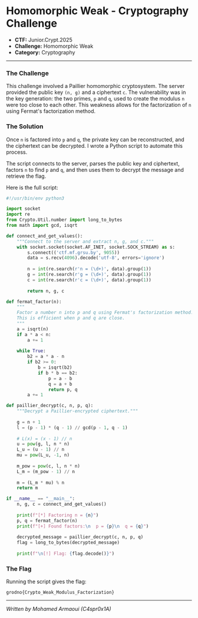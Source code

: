 # Homomorphic Weak - Cryptography Challenge

*   **CTF:** Junior.Crypt.2025
*   **Challenge:** Homomorphic Weak
*   **Category:** Cryptography

---

### The Challenge

This challenge involved a Paillier homomorphic cryptosystem. The server provided the public key `(n, g)` and a ciphertext `c`. The vulnerability was in the key generation: the two primes, `p` and `q`, used to create the modulus `n` were too close to each other. This weakness allows for the factorization of `n` using Fermat's factorization method.

### The Solution

Once `n` is factored into `p` and `q`, the private key can be reconstructed, and the ciphertext can be decrypted. I wrote a Python script to automate this process.

The script connects to the server, parses the public key and ciphertext, factors `n` to find `p` and `q`, and then uses them to decrypt the message and retrieve the flag.

Here is the full script:

```python
#!/usr/bin/env python3

import socket
import re
from Crypto.Util.number import long_to_bytes
from math import gcd, isqrt

def connect_and_get_values():
    """Connect to the server and extract n, g, and c."""
    with socket.socket(socket.AF_INET, socket.SOCK_STREAM) as s:
        s.connect(('ctf.mf.grsu.by', 9055))
        data = s.recv(4096).decode('utf-8', errors='ignore')
        
        n = int(re.search(r'n = (\d+)', data).group(1))
        g = int(re.search(r'g = (\d+)', data).group(1))
        c = int(re.search(r'c = (\d+)', data).group(1))
        
        return n, g, c

def fermat_factor(n):
    """
    Factor a number n into p and q using Fermat's factorization method.
    This is efficient when p and q are close.
    """
    a = isqrt(n)
    if a * a < n:
        a += 1
    
    while True:
        b2 = a * a - n
        if b2 >= 0:
            b = isqrt(b2)
            if b * b == b2:
                p = a - b
                q = a + b
                return p, q
        a += 1

def paillier_decrypt(c, n, p, q):
    """Decrypt a Paillier-encrypted ciphertext."""
    
    g = n + 1
    l = (p - 1) * (q - 1) // gcd(p - 1, q - 1)
    
    # L(x) = (x - 1) // n
    u = pow(g, l, n * n)
    L_u = (u - 1) // n
    mu = pow(L_u, -1, n)
    
    m_pow = pow(c, l, n * n)
    L_m = (m_pow - 1) // n
    
    m = (L_m * mu) % n
    return m

if __name__ == "__main__":
    n, g, c = connect_and_get_values()
    
    print(f"[*] Factoring n = {n}")
    p, q = fermat_factor(n)
    print(f"[+] Found factors:\n  p = {p}\n  q = {q}")
    
    decrypted_message = paillier_decrypt(c, n, p, q)
    flag = long_to_bytes(decrypted_message)
    
    print(f"\n[!] Flag: {flag.decode()}")

```

### The Flag

Running the script gives the flag:

```
grodno{Crypto_Weak_Modulus_Factorization}
```

---

*Written by Mohamed Armaoui (C4spr0x1A)*
